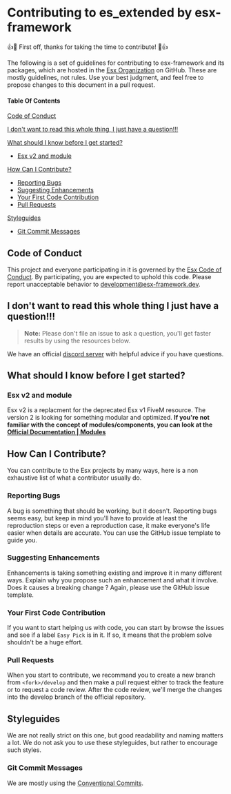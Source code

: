 # Contributing to es_extended by esx-framework

:+1::tada: First off, thanks for taking the time to contribute! :tada::+1:

The following is a set of guidelines for contributing to esx-framework and its packages, which are hosted in the [Esx Organization](https://github.com/esx-framework) on GitHub. These are mostly guidelines, not rules. Use your best judgment, and feel free to propose changes to this document in a pull request.

#### Table Of Contents

[Code of Conduct](#code-of-conduct)

[I don't want to read this whole thing, I just have a question!!!](#i-dont-want-to-read-this-whole-thing-i-just-have-a-question)

[What should I know before I get started?](#what-should-i-know-before-i-get-started)

- [Esx v2 and module](#esx-v2-and-modules)

[How Can I Contribute?](#how-can-i-contribute)

- [Reporting Bugs](#reporting-bugs)
- [Suggesting Enhancements](#suggesting-enhancements)
- [Your First Code Contribution](#your-first-code-contribution)
- [Pull Requests](#pull-requests)

[Styleguides](#styleguides)

- [Git Commit Messages](#git-commit-messages)

## Code of Conduct

This project and everyone participating in it is governed by the [Esx Code of Conduct](CODE_OF_CONDUCT.md). By participating, you are expected to uphold this code. Please report unacceptable behavior to [development@esx-framework.dev](mailto:develoment@esx-framework.dev).

## I don't want to read this whole thing I just have a question!!!

> **Note:** Please don't file an issue to ask a question, you'll get faster results by using the resources below.

We have an official [discord server](https://discord.gg/ztzKWAF) with helpful advice if you have questions.

## What should I know before I get started?

### Esx v2 and module

Esx v2 is a replacment for the deprecated Esx v1 FiveM resource. The version 2 is looking for something modular and optimized. **If you're not familiar with the concept of modules/components, you can look at the [Official Documentation | Modules](https://wiki.esx-framework.org/es_extended2/modules/)**

## How Can I Contribute?

You can contribute to the Esx projects by many ways, here is a non exhaustive list of what a contributor usually do.

### Reporting Bugs

A bug is something that should be working, but it doesn't.
Reporting bugs seems easy, but keep in mind you'll have to provide at least the reproduction steps or even a reproduction case, it make everyone's life easier when details are accurate. You can use the GitHub issue template to guide you.

### Suggesting Enhancements

Enhancements is taking something existing and improve it in many different ways. Explain why you propose such an enhancement and what it involve. Does it causes a breaking change ? Again, please use the GitHub issue template.

### Your First Code Contribution

If you want to start helping us with code, you can start by browse the issues and see if a label `Easy Pick` is in it. If so, it means that the problem solve shouldn't be a huge effort.

### Pull Requests

When you start to contribute, we recommand you to create a new branch from `<fork>/develop` and then make a pull request either to track the feature or to request a code review. After the code review, we'll merge the changes into the develop branch of the official repository.

## Styleguides

We are not really strict on this one, but good readability and naming matters a lot.
We do not ask you to use these styleguides, but rather to encourage such styles.

### Git Commit Messages

We are mostly using the [Conventional Commits](https://www.conventionalcommits.org/en/v1.0.0-beta.4/).
